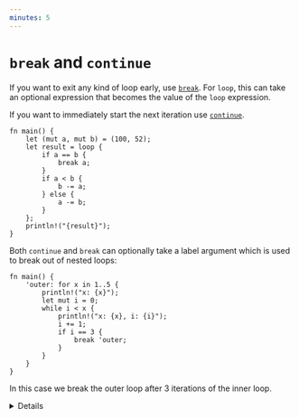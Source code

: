 ```yaml
---
minutes: 5
---
```


# `break` and `continue`

If you want to exit any kind of loop early, use
[`break`](https://doc.rust-lang.org/reference/expressions/loop-expr.html#break-expressions).
For `loop`, this can take an optional expression that becomes the value of the
`loop` expression.

If you want to immediately start the next iteration use
[`continue`](https://doc.rust-lang.org/reference/expressions/loop-expr.html#continue-expressions).

```rust,editable
fn main() {
    let (mut a, mut b) = (100, 52);
    let result = loop {
        if a == b {
            break a;
        }
        if a < b {
            b -= a;
        } else {
            a -= b;
        }
    };
    println!("{result}");
}
```

Both `continue` and `break` can optionally take a label argument which is used
to break out of nested loops:

```rust,editable
fn main() {
    'outer: for x in 1..5 {
        println!("x: {x}");
        let mut i = 0;
        while i < x {
            println!("x: {x}, i: {i}");
            i += 1;
            if i == 3 {
                break 'outer;
            }
        }
    }
}
```

In this case we break the outer loop after 3 iterations of the inner loop.

<details>

- Note that `loop` is the only looping construct which returns a non-trivial
  value. This is because it's guaranteed to be entered at least once (unlike
  `while` and `for` loops).

</details>
